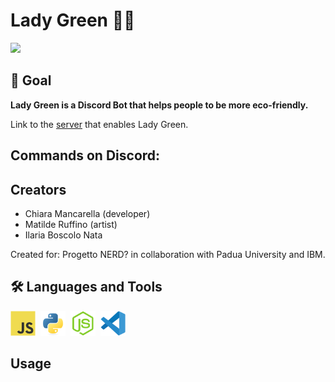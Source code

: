 # Lady Green 🌻🍃
<div><img src="https://github.com/Chiara2804/Lady-Green/blob/main/saluto%20(2).png?raw=true"> </div>


## 🎯 Goal
<b>Lady Green is a Discord Bot that helps people to be more eco-friendly.</b>

Link to the <a href="https://discord.gg/bqrAMPnj">server</a> that enables Lady Green.


## Commands on Discord:



## Creators
<ul>
  <li> Chiara Mancarella (developer) </li>
  <li> Matilde Ruffino (artist) </li>
  <li> Ilaria Boscolo Nata </li>
</ul>

Created for: Progetto NERD? in collaboration with Padua University and IBM.


## 🛠 Languages and Tools 
<img src="https://github.com/devicons/devicon/blob/master/icons/javascript/javascript-original.svg" title="JavaScript" alt="JavaScript" width="40" height="40"/>&nbsp;
  <img src="https://raw.githubusercontent.com/devicons/devicon/1119b9f84c0290e0f0b38982099a2bd027a48bf1/icons/python/python-original.svg" title="Python" alt="Python" width="40" height="40"/>&nbsp;
  <img src="https://raw.githubusercontent.com/devicons/devicon/1119b9f84c0290e0f0b38982099a2bd027a48bf1/icons/nodejs/nodejs-original.svg" title="NodeJS" alt="NodeJS" width="40" height="40"/>&nbsp;
  <img src="https://raw.githubusercontent.com/devicons/devicon/1119b9f84c0290e0f0b38982099a2bd027a48bf1/icons/vscode/vscode-original.svg" title="Visual Studio Code" alt="Visual Studio Code" width="40" height="40"/>&nbsp;


## Usage
